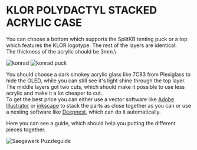 # KLOR POLYDACTYL STACKED ACRYLIC CASE

You can choose a bottom which supports the SplitKB tenting puck or a top which features the KLOR logotype. The rest of the layers are identical.\
The thickness of the acrylic should be 3mm.\

![konrad](../../../../case/docs/images/polydactyl_acryl.png)
![konrad puck](../../../../case/docs/images/polydactyl_acryl_puck.png)

You should choose a dark smokey acrylic glass like 7C83 from Plexiglass to hide the OLED, while you can still see it's light shine through the top layer.\
The middle layers got two cuts, which should make it possible to use less acrylic and make it a lot cheaper to cut.\
To get the best price you can either use a vector software like [Adobe Illustrator](https://www.adobe.com/products/illustrator.html) or [inkscape](https://inkscape.org/) to stack the parts as close together as you can or use a nesting software like [Deepnest](https://deepnest.io/), which can do it automatically.

Here you can see a guide, which should help you putting the different pieces together.

![Saegewerk Puzzleguide](docs/KLOR_polydactyl_puzzleguide.svg)